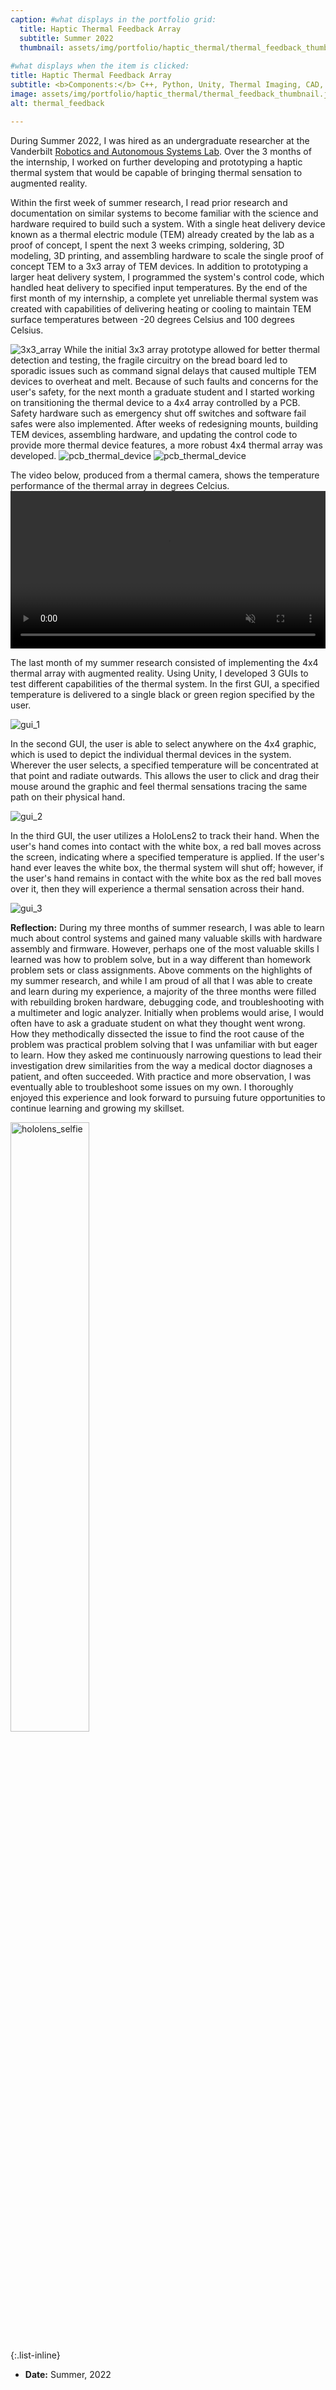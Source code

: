 ```yaml
---
caption: #what displays in the portfolio grid:
  title: Haptic Thermal Feedback Array
  subtitle: Summer 2022
  thumbnail: assets/img/portfolio/haptic_thermal/thermal_feedback_thumbnail.jpg
  
#what displays when the item is clicked:
title: Haptic Thermal Feedback Array
subtitle: <b>Components:</b> C++, Python, Unity, Thermal Imaging, CAD, 3D-Printing, Soldering
image: assets/img/portfolio/haptic_thermal/thermal_feedback_thumbnail.jpg #main image, can be a link or a file in assets/img/portfolio
alt: thermal_feedback

---
```

During Summer 2022, I was hired as an undergraduate researcher at the Vanderbilt [Robotics and Autonomous Systems Lab](https://lab.vanderbilt.edu/rasl/). Over the 3 months of the internship, I worked on further developing and prototyping a haptic thermal system that would be capable of bringing thermal sensation to augmented reality. 

Within the first week of summer research, I read prior research and documentation on similar systems to become familiar with the science and hardware required to build such a system. With a single heat delivery device known as a thermal electric module (TEM) already created by the lab as a proof of concept, I spent the next 3 weeks crimping, soldering, 3D modeling, 3D printing, and assembling hardware to scale the single proof of concept TEM to a 3x3 array of TEM devices. In addition to prototyping a larger heat delivery system, I programmed the system's control code, which handled heat delivery to specified input temperatures. By the end of the first month of my internship, a complete yet unreliable thermal system was created with capabilities of delivering heating or cooling to maintain TEM surface temperatures between -20 degrees Celsius and 100 degrees Celsius. 

<img src="assets/img/portfolio/haptic_thermal/3x3_array.jpg" alt="3x3_array"/>
While the initial 3x3 array prototype allowed for better thermal detection and testing, the fragile circuitry on the bread board led to sporadic issues such as command signal delays that caused multiple TEM devices to overheat and melt. Because of such faults and concerns for the user's safety, for the next month a graduate student and I started working on transitioning the thermal device to a 4x4 array controlled by a PCB. Safety hardware such as emergency shut off switches and software fail safes were also implemented. After weeks of redesigning mounts, building TEM devices, assembling hardware, and updating the control code to provide more thermal device features, a more robust 4x4 thermal array was developed.

<img src="assets/img/portfolio/haptic_thermal/pcb_device_version.jpg" alt="pcb_thermal_device"/>
<img src="assets/img/portfolio/haptic_thermal/pcb_device_closeup.jpg" alt="pcb_thermal_device"/>

The video below, produced from a thermal camera, shows the temperature performance of the thermal array in degrees Celcius.
<video width="100%" autoplay controls muted> <source src="assets/img/portfolio/haptic_thermal/thermal_cam_video.mp4" type="video/mp4"> </video>
  
The last month of my summer research consisted of implementing the 4x4 thermal array with augmented reality. Using Unity, I developed 3 GUIs to test different capabilities of the thermal system. In the first GUI, a specified temperature is delivered to a single black or green region specified by the user.

<img src="assets/img/portfolio/haptic_thermal/region_gui.jpg" alt="gui_1"/>

In the second GUI, the user is able to select anywhere on the 4x4 graphic, which is used to depict the individual thermal devices in the system. Wherever the user selects, a specified temperature will be concentrated at that point and radiate outwards. This allows the user to click and drag their mouse around the graphic and feel thermal sensations tracing the same path on their physical hand.

<img src="assets/img/portfolio/haptic_thermal/proximity_gui.jpg" alt="gui_2"/>

In the third GUI, the user utilizes a HoloLens2 to track their hand. When the user's hand comes into contact with the white box, a red ball moves across the screen, indicating where a specified temperature is applied. If the user's hand ever leaves the white box, the thermal system will shut off; however, if the user's hand remains in contact with the white box as the red ball moves over it, then they will experience a thermal sensation across their hand.

<img src="assets/img/portfolio/haptic_thermal/rolling_ball_gui.jpg" alt="gui_3"/>

**Reflection:** During my three months of summer research, I was able to learn much about control systems and gained many valuable skills with hardware assembly and firmware. However, perhaps one of the most valuable skills I learned was how to problem solve, but in a way different than homework problem sets or class assignments. Above comments on the highlights of my summer research, and while I am proud of all that I was able to create and learn during my experience, a majority of the three months were filled with rebuilding broken hardware, debugging code, and troubleshooting with a multimeter and logic analyzer. Initially when problems would arise, I would often have to ask a graduate student on what they thought went wrong. How they methodically dissected the issue to find the root cause of the problem was practical problem solving that I was unfamiliar with but eager to learn. How they asked me continuously narrowing questions to lead their investigation drew similarities from the way a medical doctor diagnoses a patient, and often succeeded. With practice and more observation, I was eventually able to troubleshoot some issues on my own. I thoroughly enjoyed this experience and look forward to pursuing future opportunities to continue learning and growing my skillset.

<img src="assets/img/portfolio/haptic_thermal/hololens.jpg" alt="hololens_selfie" width="50%"/>

{:.list-inline} 
- **Date:** Summer, 2022